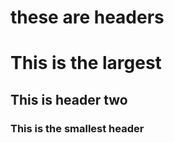# these are headers
<h1>This is the largest</h1>
<h2>This is header two</h2>
<h3>This is the smallest header</h3>
